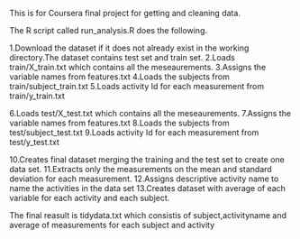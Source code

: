 This is for Coursera final project for getting and cleaning data.

The R script called run_analysis.R does the following. 

1.Download the dataset if it does not already exist in the working directory.The dataset contains test set and train set.
2.Loads train/X_train.txt which contains all the meseaurements.
3.Assigns the variable names from features.txt
4.Loads the subjects from train/subject_train.txt
5.Loads activity Id for each measurement from train/y_train.txt

6.Loads test/X_test.txt which contains all the meseaurements.
7.Assigns the variable names from features.txt
8.Loads the subjects from test/subject_test.txt
9.Loads activity Id for each measurement from test/y_test.txt

10.Creates final dataset merging the training and the test set to create one data set.
11.Extracts only the measurements on the mean and standard deviation for each measurement. 
12.Assigns descriptive activity name to name the activities in the data set
13.Creates dataset with average of each variable for each activity and each subject.

The final reasult is tidydata.txt which consistis of subject,activityname and average of measurements for each subject and activity
